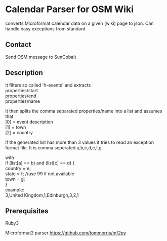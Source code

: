 # Calendar Parser for OSM Wiki
converts Microformat calendar data on a given (wiki) page to json. Can handle easy exceptions from standard 

## Contact
Send OSM message to SunCobalt

## Description
It filters so called 'h-events' and extracts  
  properties/start  
  properties/end  
  properties/name  

It then splits the comma separated properties/name into a list and assumes that  
[0] = event description  
[1] = town  
[2] = country  

If the generated list has more than 3 values it tries to read an exception format file. It is comma seperated
a,b,c,d,e,f,g

with  
if (list[a] == b) and (list[c] == d) {  
	country = e;  
        state = f; //use 99 if not available  
	town = g;  
}  
example:  
3,United Kingdom,1,Edinburgh,3,2,1  

## Prerequisites
Ruby3

Microformat2 parser https://github.com/tommorris/mf2py
